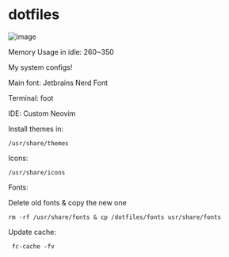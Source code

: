 # dotfiles

![image](https://user-images.githubusercontent.com/48987652/203334329-3a01032b-6aa5-4e6f-9d3e-5c6625766655.png)


Memory Usage in idle: 260~350

My system configs!

Main font: Jetbrains Nerd Font

Terminal: foot

IDE: Custom Neovim

Install themes in:

    /usr/share/themes

Icons:

    /usr/share/icons

Fonts:

Delete old fonts & copy the new one

    rm -rf /usr/share/fonts & cp /dotfiles/fonts usr/share/fonts


Update cache:

     fc-cache -fv

